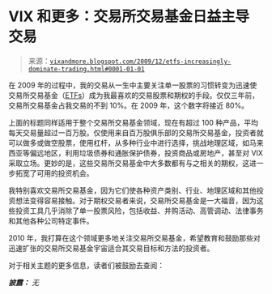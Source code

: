 <!--yml

分类：未分类

日期：2024-05-18 17:19:28

-->

# VIX 和更多：交易所交易基金日益主导交易

> 来源：[`vixandmore.blogspot.com/2009/12/etfs-increasingly-dominate-trading.html#0001-01-01`](http://vixandmore.blogspot.com/2009/12/etfs-increasingly-dominate-trading.html#0001-01-01)

在 2009 年的过程中，我的交易从一生中主要关注单一股票的习惯转变为迅速使交易所交易基金（[ETFs](http://vixandmore.blogspot.com/search/label/ETFs)）成为我最喜欢的交易股票和期权的手段。仅仅三年前，交易所交易基金占我交易的不到 10%。在 2009 年，这个数字将接近 80%。

上面的标题同样适用于整个交易所交易基金领域，现在有超过 100 种产品，平均每天交易量超过一百万股。仅使用来自百万股俱乐部的交易所交易基金，投资者就可以做多或做空股票，使用杠杆，从多种行业中进行选择，挑战地理区域，如马来西亚等偏远地区，利用垃圾债券和通胀保护债券，投资商品或房地产，甚至对 VIX 采取立场。更妙的是，这些交易所交易基金中大多数都有与之相关的期权，这进一步拓宽了可用的投资机会。

我特别喜欢交易所交易基金，因为它们使各种资产类别、行业、地理区域和其他投资想法变得容易接触。对于期权交易者来说，交易所交易基金是一大福音，因为这些投资工具几乎消除了单一股票风险，包括收益、并购活动、高管调动、法律事务和其他各种公司特定事件。

2010 年，我打算在这个领域更多地关注交易所交易基金，希望教育和鼓励那些对迅速扩张的交易所交易基金宇宙适合其交易目标和方法的投资者。

对于相关主题的更多信息，读者们被鼓励去查阅：

***披露：*** *无*
